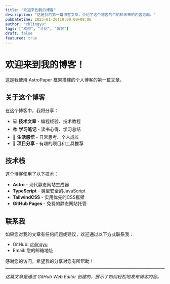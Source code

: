```yaml
---
title: "欢迎来到我的博客"
description: "这是我的第一篇博客文章，介绍了这个博客的目的和未来的内容方向。"
pubDatetime: 2025-01-20T10:00:00+08:00
author: "chlingyu"
tags: ["欢迎", "介绍", "博客"]
draft: false
featured: true
---
```


# 欢迎来到我的博客！

这是我使用 AstroPaper 框架搭建的个人博客的第一篇文章。

## 关于这个博客

在这个博客中，我将分享：

- 💻 **技术文章** - 编程经验、技术教程
- 📚 **学习笔记** - 读书心得、学习总结  
- 🌱 **生活感悟** - 日常思考、个人成长
- 🔧 **项目分享** - 有趣的项目和工具推荐

## 技术栈

这个博客使用了以下技术：

- **Astro** - 现代静态网站生成器
- **TypeScript** - 类型安全的JavaScript
- **TailwindCSS** - 实用优先的CSS框架
- **GitHub Pages** - 免费的静态网站托管

## 联系我

如果您对我的文章有任何问题或建议，欢迎通过以下方式联系我：

- GitHub: [chlingyu](https://github.com/chlingyu)
- Email: 您的邮箱地址

感谢您的访问，希望我的分享对您有所帮助！

---

*这篇文章是通过 GitHub Web Editor 创建的，展示了如何轻松地发布博客内容。*
